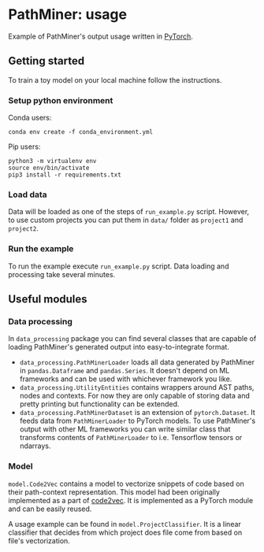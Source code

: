 # PathMiner: usage

Example of PathMiner's output usage written in [PyTorch](https://pytorch.org/).

## Getting started

To train a toy model on your local machine follow the instructions.

### Setup python environment

Conda users:

~~~~
conda env create -f conda_environment.yml
~~~~

Pip users:
~~~~
python3 -m virtualenv env
source env/bin/activate
pip3 install -r requirements.txt
~~~~



### Load data

Data will be loaded as one of the steps of `run_example.py` script. 
However, to use custom projects you can put them in `data/` folder
as `project1` and `project2`.

### Run the example

To run the example execute `run_example.py` script. 
Data loading and processing take several minutes.


## Useful modules

### Data processing

In `data_processing` package you can find several classes that are capable of loading
PathMiner's generated output into easy-to-integrate format.

* `data_processing.PathMinerLoader` loads all data generated by PathMiner in `pandas.Dataframe` and `pandas.Series`.
It doesn't depend on ML frameworks and can be used with whichever framework you like. 
* `data_processing.UtilityEntities` contains wrappers around AST paths, nodes and contexts. For now they are only 
capable of storing data and pretty printing but functionality can be extended.
* `data_processing.PathMinerDataset` is an extension of `pytorch.Dataset`. It feeds data from `PathMinerLoader` to
PyTorch models. To use PathMiner's output with other ML frameworks you can write similar class that transforms contents
of `PathMinerLoader` to i.e. Tensorflow tensors or ndarrays. 

### Model

`model.Code2Vec` contains a model to vectorize snippets of code based on their path-context representation.
This model had been originally implemented as a part of [code2vec](https://github.com/tech-srl/code2vec).
It is implemented as a PyTorch module and can be easily reused.

A usage example can be found in `model.ProjectClassifier`.
It is a linear classifier that decides from which project does file come from based on file's vectorization.
